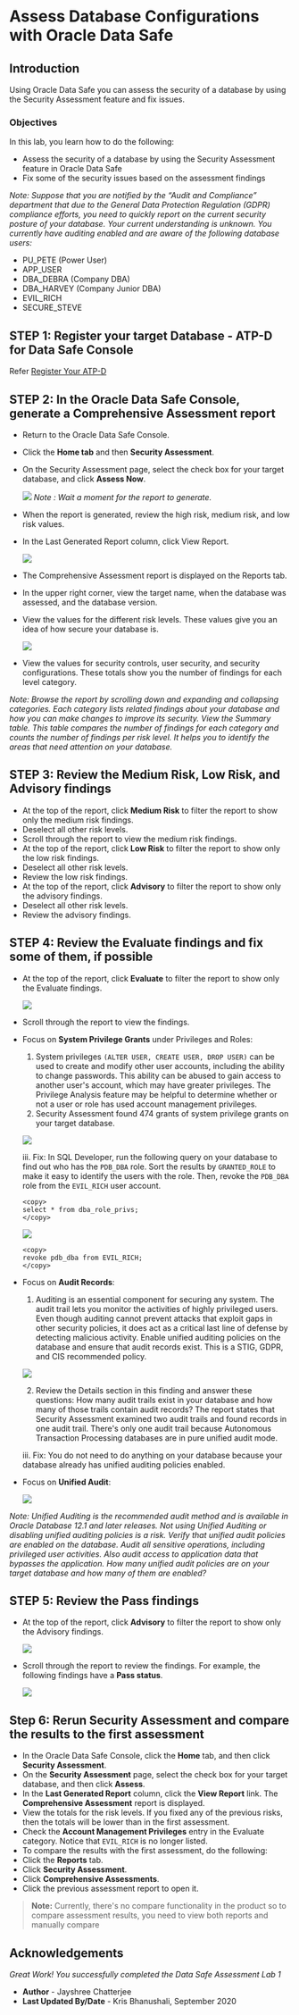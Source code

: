 # Assess Database Configurations with Oracle Data Safe
## Introduction
Using Oracle Data Safe you can assess the security of a database by using the Security Assessment feature and fix issues.

### Objectives

In this lab, you learn how to do the following:

- Assess the security of a database by using the Security Assessment feature in Oracle Data Safe
- Fix some of the security issues based on the assessment findings

*Note: Suppose that you are notified by the “Audit and Compliance” department that due to the General Data Protection Regulation (GDPR) compliance efforts, you need to quickly report on the current security posture of your database. Your current understanding is unknown. You currently have auditing enabled and are aware of the following database users:*

- PU_PETE (Power User)
- APP_USER
- DBA_DEBRA (Company DBA)
- DBA_HARVEY (Company Junior DBA)
- EVIL_RICH
- SECURE_STEVE 

## STEP 1: Register your target Database - ATP-D for Data Safe Console

Refer [Register Your ATP-D](https://github.com/labmaterial/adbguides-dev/blob/master/adb-datasafe/Register%20a%20Target%20Database.md)

## STEP 2: In the Oracle Data Safe Console, generate a Comprehensive Assessment report

- Return to the Oracle Data Safe Console.
- Click the **Home tab** and then **Security Assessment**.
- On the Security Assessment page, select the check box for your target database, and click **Assess Now**.

   ![](./images/Img4.png " ") 
*Note : Wait a moment for the report to generate.*
- When the report is generated, review the high risk, medium risk, and low risk values.
- In the Last Generated Report column, click View Report.

   ![](./images/Img5.png " ")
- The Comprehensive Assessment report is displayed on the Reports tab.
- In the upper right corner, view the target name, when the database was assessed, and the database version.
- View the values for the different risk levels. These values give you an idea of how secure your database is.

   ![](./images/Img6.png " ")
- View the values for security controls, user security, and security configurations. These totals show you the number of findings for each level category.

*Note: Browse the report by scrolling down and expanding and collapsing categories. Each category lists related findings about your database and how you can make changes to improve its security.*
*View the Summary table. This table compares the number of findings for each category and counts the number of findings per risk level. It helps you to identify the areas that need attention on your database.*

## STEP 3: Review the Medium Risk, Low Risk, and Advisory findings

- At the top of the report, click **Medium Risk** to filter the report to show only the medium risk findings.
- Deselect all other risk levels.
- Scroll through the report to view the medium risk findings.
- At the top of the report, click **Low Risk** to filter the report to show only the low risk findings.
- Deselect all other risk levels.
- Review the low risk findings.
- At the top of the report, click **Advisory** to filter the report to show only the advisory findings.
- Deselect all other risk levels.
- Review the advisory findings.

## STEP 4: Review the Evaluate findings and fix some of them, if possible

- At the top of the report, click **Evaluate** to filter the report to show only the Evaluate findings.

   ![](./images/Img7.png " ")
- Scroll through the report to view the findings.
- Focus on **System Privilege Grants** under Privileges and Roles:
  1. System privileges `(ALTER USER, CREATE USER, DROP USER)` can be used to create and modify other user accounts, including the ability to change passwords. This ability can be abused to gain access to another user's account, which may have greater privileges. The Privilege Analysis feature may be helpful to determine whether or not a user or role has used account management privileges.
  2. Security Assessment found 474 grants of system privilege grants on your target database.
  
   ![](./images/Img8.png " ")
   
    iii. Fix: In SQL Developer, run the following query on your database to find out who has the `PDB_DBA` role. Sort the results by `GRANTED_ROLE` to make it easy to identify the users with the role. Then, revoke the `PDB_DBA` role from the `EVIL_RICH` user account.  

    ```
    <copy>
    select * from dba_role_privs;
    </copy>
    ```   
   ![](./images/Img9.jpg " ")    
   
     ```
    <copy>
    revoke pdb_dba from EVIL_RICH;
    </copy>
    ```     
- Focus on **Audit Records**:

  1. Auditing is an essential component for securing any system. The audit trail lets you monitor the activities of highly privileged users. Even though auditing cannot prevent attacks that exploit gaps in other security policies, it does act as a critical last line of defense by detecting malicious activity. Enable unified auditing policies on the database and ensure that audit records exist. This is a STIG, GDPR, and CIS recommended policy.
  
   ![](./images/Img10.jpg " ")
   
  2. Review the Details section in this finding and answer these questions: How many audit trails exist in your database and how many of those trails contain audit records? The report states that Security Assessment examined two audit trails and found records in one audit trail. There's only one audit trail because Autonomous Transaction Processing databases are in pure unified audit mode.
  
    iii. Fix: You do not need to do anything on your database because your database already has unified auditing policies enabled.
  
- Focus on **Unified Audit**:

   ![](./images/Img11.jpg " ")

*Note: Unified Auditing is the recommended audit method and is available in Oracle Database 12.1 and later releases. Not using Unified Auditing or disabling unified auditing policies is a risk. Verify that unified audit policies are enabled on the database. Audit all sensitive operations, including privileged user activities. Also audit access to application data that bypasses the application. How many unified audit policies are on your target database and how many of them are enabled?*

## STEP 5: Review the Pass findings

- At the top of the report, click **Advisory** to filter the report to show only the Advisory findings.

   ![](./images/Img12.png " ")
- Scroll through the report to review the findings. For example, the following findings have a **Pass status**.

   ![](./images/Img13.png " ")

## Step 6: Rerun Security Assessment and compare the results to the first assessment

- In the Oracle Data Safe Console, click the **Home** tab, and then click **Security Assessment**.
- On the **Security Assessment** page, select the check box for your target database, and then click **Assess**.
- In the **Last Generated Report** column, click the **View Report** link. The **Comprehensive Assessment** report is displayed.
- View the totals for the risk levels.
If you fixed any of the previous risks, then the totals will be lower than in the first assessment.
- Check the **Account Management Privileges** entry in the Evaluate category. Notice that `EVIL_RICH` is no longer listed.
- To compare the results with the first assessment, do the following:
 - Click the **Reports** tab.
 - Click **Security Assessment**.
 - Click **Comprehensive Assessments**.
 - Click the previous assessment report to open it.

> **Note:**
Currently, there's no compare functionality in the product so to compare assessment results, you need to view both reports and manually compare

## Acknowledgements

*Great Work! You successfully completed the Data Safe Assessment Lab 1*

- **Author** - Jayshree Chatterjee
- **Last Updated By/Date** - Kris Bhanushali, September 2020


